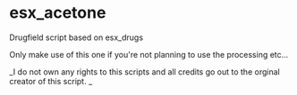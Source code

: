 # esx_acetone
Drugfield script based on esx_drugs

Only make use of this one if you're not planning to use the processing etc...


_I do not own any rights to this scripts and all credits go out to the orginal creator of this script. _
